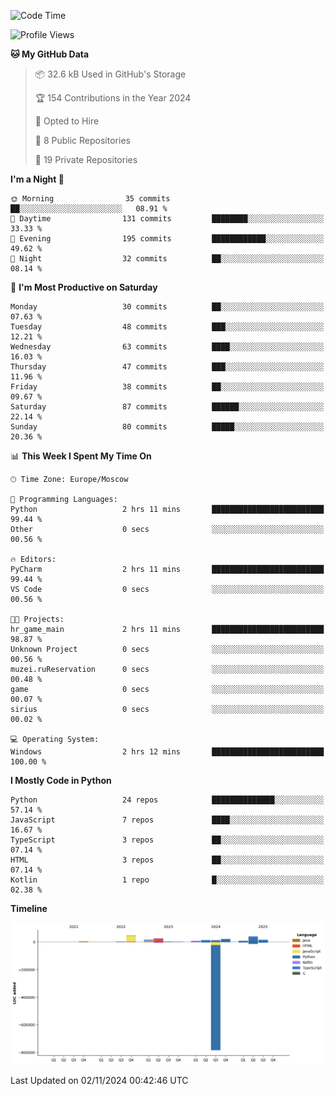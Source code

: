 <!--START_SECTION:waka-->
![Code Time](http://img.shields.io/badge/Code%20Time-540%20hrs%2017%20mins-blue)

![Profile Views](http://img.shields.io/badge/Profile%20Views-9-blue)

**🐱 My GitHub Data** 

> 📦 32.6 kB Used in GitHub's Storage 
 > 
> 🏆 154 Contributions in the Year 2024
 > 
> 💼 Opted to Hire
 > 
> 📜 8 Public Repositories 
 > 
> 🔑 19 Private Repositories 
 > 
**I'm a Night 🦉** 

```text
🌞 Morning                35 commits          ██░░░░░░░░░░░░░░░░░░░░░░░   08.91 % 
🌆 Daytime                131 commits         ████████░░░░░░░░░░░░░░░░░   33.33 % 
🌃 Evening                195 commits         ████████████░░░░░░░░░░░░░   49.62 % 
🌙 Night                  32 commits          ██░░░░░░░░░░░░░░░░░░░░░░░   08.14 % 
```
📅 **I'm Most Productive on Saturday** 

```text
Monday                   30 commits          ██░░░░░░░░░░░░░░░░░░░░░░░   07.63 % 
Tuesday                  48 commits          ███░░░░░░░░░░░░░░░░░░░░░░   12.21 % 
Wednesday                63 commits          ████░░░░░░░░░░░░░░░░░░░░░   16.03 % 
Thursday                 47 commits          ███░░░░░░░░░░░░░░░░░░░░░░   11.96 % 
Friday                   38 commits          ██░░░░░░░░░░░░░░░░░░░░░░░   09.67 % 
Saturday                 87 commits          ██████░░░░░░░░░░░░░░░░░░░   22.14 % 
Sunday                   80 commits          █████░░░░░░░░░░░░░░░░░░░░   20.36 % 
```


📊 **This Week I Spent My Time On** 

```text
🕑︎ Time Zone: Europe/Moscow

💬 Programming Languages: 
Python                   2 hrs 11 mins       █████████████████████████   99.44 % 
Other                    0 secs              ░░░░░░░░░░░░░░░░░░░░░░░░░   00.56 % 

🔥 Editors: 
PyCharm                  2 hrs 11 mins       █████████████████████████   99.44 % 
VS Code                  0 secs              ░░░░░░░░░░░░░░░░░░░░░░░░░   00.56 % 

🐱‍💻 Projects: 
hr_game_main             2 hrs 11 mins       █████████████████████████   98.87 % 
Unknown Project          0 secs              ░░░░░░░░░░░░░░░░░░░░░░░░░   00.56 % 
muzei.ruReservation      0 secs              ░░░░░░░░░░░░░░░░░░░░░░░░░   00.48 % 
game                     0 secs              ░░░░░░░░░░░░░░░░░░░░░░░░░   00.07 % 
sirius                   0 secs              ░░░░░░░░░░░░░░░░░░░░░░░░░   00.02 % 

💻 Operating System: 
Windows                  2 hrs 12 mins       █████████████████████████   100.00 % 
```

**I Mostly Code in Python** 

```text
Python                   24 repos            ██████████████░░░░░░░░░░░   57.14 % 
JavaScript               7 repos             ████░░░░░░░░░░░░░░░░░░░░░   16.67 % 
TypeScript               3 repos             ██░░░░░░░░░░░░░░░░░░░░░░░   07.14 % 
HTML                     3 repos             ██░░░░░░░░░░░░░░░░░░░░░░░   07.14 % 
Kotlin                   1 repo              █░░░░░░░░░░░░░░░░░░░░░░░░   02.38 % 
```



**Timeline**

![Lines of Code chart](https://raw.githubusercontent.com/adlemx/adlemx/main/assets/bar_graph.png)


 Last Updated on 02/11/2024 00:42:46 UTC
<!--END_SECTION:waka-->
